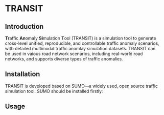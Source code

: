# TRANSIT

## Introduction

**Tr**affic **An**omaly **Si**mulation **T**ool (TRANSIT) is a simulation tool to generate cross-level unified, reproducible, and controllable traffic anomaly scenarios, with detailed multimodal traffic anomlay simulation datasets. TRANSIT can be used in vaious road network scenarios, including real-world road networks, and supports diverse types of traffic anomalies.

## Installation

TRANSIT is developed based on SUMO—a widely used, open source traffic simulation tool. SUMO should be installed firstly:



## Usage
